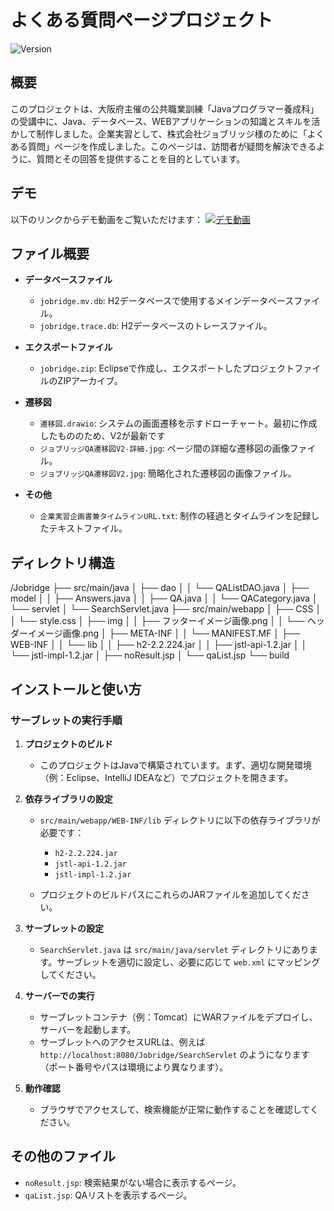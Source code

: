# よくある質問ページプロジェクト
![Version](https://img.shields.io/badge/version-1.0.0-green.svg)

## 概要

このプロジェクトは、大阪府主催の公共職業訓練「Javaプログラマー養成科」の受講中に、Java、データベース、WEBアプリケーションの知識とスキルを活かして制作しました。企業実習として、株式会社ジョブリッジ様のために「よくある質問」ページを作成しました。このページは、訪問者が疑問を解決できるように、質問とその回答を提供することを目的としています。

## デモ

以下のリンクからデモ動画をご覧いただけます：
[![デモ動画](https://img.youtube.com/vi/TuKDqV9sB4I/0.jpg)](https://youtu.be/TuKDqV9sB4I)

## ファイル概要

- **データベースファイル**
  - `jobridge.mv.db`: H2データベースで使用するメインデータベースファイル。
  - `jobridge.trace.db`: H2データベースのトレースファイル。

- **エクスポートファイル**
  - `jobridge.zip`: Eclipseで作成し、エクスポートしたプロジェクトファイルのZIPアーカイブ。

- **遷移図**
  - `遷移図.drawio`: システムの画面遷移を示すドローチャート。最初に作成したもののため、V2が最新です
  - `ジョブリッジQA遷移図V2-詳細.jpg`: ページ間の詳細な遷移図の画像ファイル。
  - `ジョブリッジQA遷移図V2.jpg`: 簡略化された遷移図の画像ファイル。

- **その他**
  - `企業実習企画書兼タイムラインURL.txt`: 制作の経過とタイムラインを記録したテキストファイル。
 
## ディレクトリ構造
/Jobridge
├── src/main/java
│ ├── dao
│ │ └── QAListDAO.java
│ ├── model
│ │ ├── Answers.java
│ │ ├── QA.java
│ │ └── QACategory.java
│ └── servlet
│ └── SearchServlet.java
├── src/main/webapp
│ ├── CSS
│ │ └── style.css
│ ├── img
│ │ ├── フッターイメージ画像.png
│ │ └── ヘッダーイメージ画像.png
│ ├── META-INF
│ │ └── MANIFEST.MF
│ ├── WEB-INF
│ │ └── lib
│ │ ├── h2-2.2.224.jar
│ │ ├── jstl-api-1.2.jar
│ │ └── jstl-impl-1.2.jar
│ ├── noResult.jsp
│ └── qaList.jsp
└── build


## インストールと使い方

### サーブレットの実行手順

1. **プロジェクトのビルド**

   - このプロジェクトはJavaで構築されています。まず、適切な開発環境（例：Eclipse、IntelliJ IDEAなど）でプロジェクトを開きます。

2. **依存ライブラリの設定**

   - `src/main/webapp/WEB-INF/lib` ディレクトリに以下の依存ライブラリが必要です：
     - `h2-2.2.224.jar`
     - `jstl-api-1.2.jar`
     - `jstl-impl-1.2.jar`

   - プロジェクトのビルドパスにこれらのJARファイルを追加してください。

3. **サーブレットの設定**

   - `SearchServlet.java` は `src/main/java/servlet` ディレクトリにあります。サーブレットを適切に設定し、必要に応じて `web.xml` にマッピングしてください。

4. **サーバーでの実行**

   - サーブレットコンテナ（例：Tomcat）にWARファイルをデプロイし、サーバーを起動します。
   - サーブレットへのアクセスURLは、例えば `http://localhost:8080/Jobridge/SearchServlet` のようになります（ポート番号やパスは環境により異なります）。

5. **動作確認**

   - ブラウザでアクセスして、検索機能が正常に動作することを確認してください。

## その他のファイル

- `noResult.jsp`: 検索結果がない場合に表示するページ。
- `qaList.jsp`: QAリストを表示するページ。






